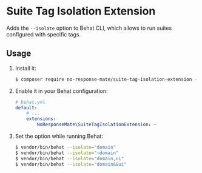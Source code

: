 # Suite Tag Isolation Extension

Adds the `--isolate` option to Behat CLI, which allows to run suites configured with specific tags.

## Usage

1. Install it:

    ```bash
    $ composer require no-response-mate/suite-tag-isolation-extension --dev
    ```

2. Enable it in your Behat configuration:

    ```yml
    # behat.yml
    default:
        # ...
        extensions:
            NoResponseMate\SuiteTagIsolationExtension: ~
    ```

3. Set the option while running Behat:

    ```bash
    $ vendor/bin/behat --isolate="domain"
    $ vendor/bin/behat --isolate="~domain"
    $ vendor/bin/behat --isolate="domain,ui"
    $ vendor/bin/behat --isolate="domain&&ui"
    ```
